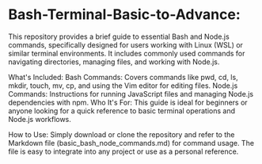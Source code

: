 # Bash-Terminal-Basic-to-Advance:
This repository provides a brief guide to essential Bash and Node.js commands, specifically designed for users working with Linux (WSL) or similar terminal environments. It includes commonly used commands for navigating directories, managing files, and working with Node.js.

What's Included:
Bash Commands: Covers commands like pwd, cd, ls, mkdir, touch, mv, cp, and using the Vim editor for editing files.
Node.js Commands: Instructions for running JavaScript files and managing Node.js dependencies with npm.
Who It's For:
This guide is ideal for beginners or anyone looking for a quick reference to basic terminal operations and Node.js workflows.

How to Use:
Simply download or clone the repository and refer to the Markdown file (basic_bash_node_commands.md) for command usage. The file is easy to integrate into any project or use as a personal reference.
